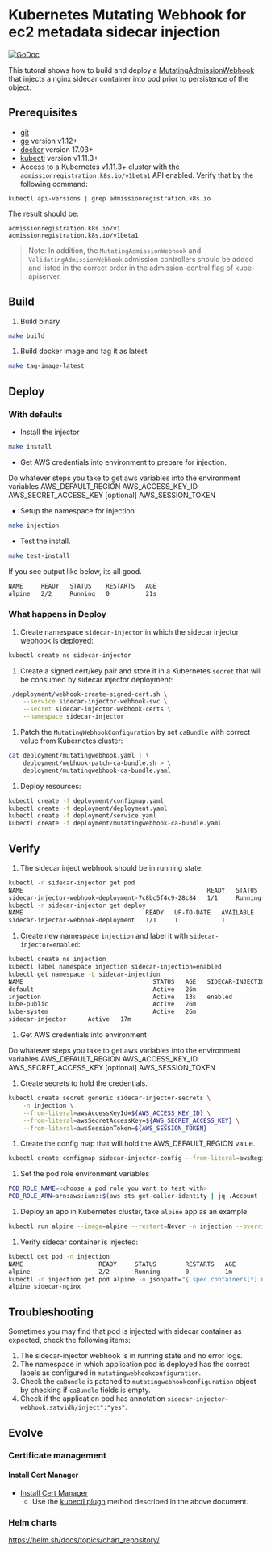 # Kubernetes Mutating Webhook for ec2 metadata sidecar injection


[![GoDoc](https://godoc.org/github.com/morvencao/kube-mutating-webhook-tutorial?status.svg)](https://godoc.org/github.com/morvencao/kube-mutating-webhook-tutorial)

This tutoral shows how to build and deploy a [MutatingAdmissionWebhook](https://kubernetes.io/docs/admin/admission-controllers/#mutatingadmissionwebhook-beta-in-19) that injects a nginx sidecar container into pod prior to persistence of the object.

## Prerequisites

- [git](https://git-scm.com/downloads)
- [go](https://golang.org/dl/) version v1.12+
- [docker](https://docs.docker.com/install/) version 17.03+
- [kubectl](https://kubernetes.io/docs/tasks/tools/install-kubectl/) version v1.11.3+
- Access to a Kubernetes v1.11.3+ cluster with the `admissionregistration.k8s.io/v1beta1` API enabled. Verify that by the following command:

```
kubectl api-versions | grep admissionregistration.k8s.io
```
The result should be:
```
admissionregistration.k8s.io/v1
admissionregistration.k8s.io/v1beta1
```

> Note: In addition, the `MutatingAdmissionWebhook` and `ValidatingAdmissionWebhook` admission controllers should be added and listed in the correct order in the admission-control flag of kube-apiserver.

## Build

1. Build binary

```sh
make build
```

1. Build docker image and tag it as latest
   
```sh
make tag-image-latest
```

## Deploy

### With defaults

- Install the injector

```sh
make install
```

- Get AWS credentials into environment to prepare for injection.

Do whatever steps you take to get aws variables into the environment
variables
AWS_DEFAULT_REGION
AWS_ACCESS_KEY_ID
AWS_SECRET_ACCESS_KEY
[optional] AWS_SESSION_TOKEN

- Setup the namespace for injection

```sh
make injection
```

- Test the install.

```sh
make test-install
```

If you see output like below, its all good.

```sh
NAME     READY   STATUS    RESTARTS   AGE
alpine   2/2     Running   0          21s
```

### What happens in Deploy

1. Create namespace `sidecar-injector` in which the sidecar injector webhook is deployed:

```sh
kubectl create ns sidecar-injector
```

1. Create a signed cert/key pair and store it in a Kubernetes `secret` that will be consumed by sidecar injector deployment:

```sh
./deployment/webhook-create-signed-cert.sh \
    --service sidecar-injector-webhook-svc \
    --secret sidecar-injector-webhook-certs \
    --namespace sidecar-injector
```

1. Patch the `MutatingWebhookConfiguration` by set `caBundle` with correct value from Kubernetes cluster:

```sh
cat deployment/mutatingwebhook.yaml | \
    deployment/webhook-patch-ca-bundle.sh > \
    deployment/mutatingwebhook-ca-bundle.yaml
```

1. Deploy resources:

```sh
kubectl create -f deployment/configmap.yaml
kubectl create -f deployment/deployment.yaml
kubectl create -f deployment/service.yaml
kubectl create -f deployment/mutatingwebhook-ca-bundle.yaml
```

## Verify

1. The sidecar inject webhook should be in running state:

```sh
kubectl -n sidecar-injector get pod
NAME                                                   READY   STATUS    RESTARTS   AGE
sidecar-injector-webhook-deployment-7c8bc5f4c9-28c84   1/1     Running   0          30s
kubectl -n sidecar-injector get deploy
NAME                                  READY   UP-TO-DATE   AVAILABLE   AGE
sidecar-injector-webhook-deployment   1/1     1            1           67s
```

1. Create new namespace `injection` and label it with `sidecar-injector=enabled`:

```sh
kubectl create ns injection
kubectl label namespace injection sidecar-injection=enabled
kubectl get namespace -L sidecar-injection
NAME                                    STATUS   AGE   SIDECAR-INJECTION
default                                 Active   26m
injection                               Active   13s   enabled
kube-public                             Active   26m
kube-system                             Active   26m
sidecar-injector      Active   17m
```

1. Get AWS credentials into environment

Do whatever steps you take to get aws variables into the environment
variables
AWS_DEFAULT_REGION
AWS_ACCESS_KEY_ID
AWS_SECRET_ACCESS_KEY
[optional] AWS_SESSION_TOKEN

1. Create secrets to hold the credentials.

```sh
kubectl create secret generic sidecar-injector-secrets \
    -n injection \
    --from-literal=awsAccessKeyId=${AWS_ACCESS_KEY_ID} \
    --from-literal=awsSecretAccessKey=${AWS_SECRET_ACCESS_KEY} \
    --from-literal=awsSessionToken=${AWS_SESSION_TOKEN}
```

1. Create the config map that will hold the AWS_DEFAULT_REGION value.

```sh
kubectl create configmap sidecar-injector-config --from-literal=awsRegion=${AWS_DEFAULT_REGION} -n injection
```

1. Set the pod role environment variables

```sh
POD_ROLE_NAME=<choose a pod role you want to test with>
POD_ROLE_ARN=arn:aws:iam::$(aws sts get-caller-identity | jq .Account -r):role/${POD_ROLE_NAME}
```

1. Deploy an app in Kubernetes cluster, take `alpine` app as an example

```sh
kubectl run alpine --image=alpine --restart=Never -n injection --overrides="{\"apiVersion\":\"v1\",\"metadata\":{\"annotations\":{\"sidecar-injector-webhook.satvidh/inject\":\"yes\",\"iam.amazonaws.com/role\":\"${POD_ROLE_ARN}\"}}}" --command -- sleep infinity
```

1. Verify sidecar container is injected:

```sh
kubectl get pod -n injection
NAME                     READY     STATUS        RESTARTS   AGE
alpine                   2/2       Running       0          1m
kubectl -n injection get pod alpine -o jsonpath="{.spec.containers[*].name}"
alpine sidecar-nginx
```

## Troubleshooting

Sometimes you may find that pod is injected with sidecar container as expected, check the following items:

1. The sidecar-injector webhook is in running state and no error logs.
2. The namespace in which application pod is deployed has the correct labels as configured in `mutatingwebhookconfiguration`.
3. Check the `caBundle` is patched to `mutatingwebhookconfiguration` object by checking if `caBundle` fields is empty.
4. Check if the application pod has annotation `sidecar-injector-webhook.satvidh/inject":"yes"`.

## Evolve

### Certificate management

#### Install Cert Manager

- [Install Cert Manager](https://cert-manager.io/docs/installation/kubernetes/)
  - Use the [kubectl plugn](https://cert-manager.io/docs/usage/kubectl-plugin/) method described in the above document.

### Helm charts

https://helm.sh/docs/topics/chart_repository/